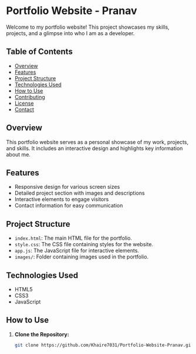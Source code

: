 # Portfolio Website - Pranav

Welcome to my portfolio website! This project showcases my skills, projects, and a glimpse into who I am as a developer.

## Table of Contents

- [Overview](#overview)
- [Features](#features)
- [Project Structure](#project-structure)
- [Technologies Used](#technologies-used)
- [How to Use](#how-to-use)
- [Contributing](#contributing)
- [License](#license)
- [Contact](#contact)

## Overview

This portfolio website serves as a personal showcase of my work, projects, and skills. It includes an interactive design and highlights key information about me.

## Features

- Responsive design for various screen sizes
- Detailed project section with images and descriptions
- Interactive elements to engage visitors
- Contact information for easy communication

## Project Structure

- `index.html`: The main HTML file for the portfolio.
- `style.css`: The CSS file containing styles for the website.
- `app.js`: The JavaScript file for interactive elements.
- `images/`: Folder containing images used in the portfolio.

## Technologies Used

- HTML5
- CSS3
- JavaScript

## How to Use

1. **Clone the Repository:**
   ```bash
   git clone https://github.com/Khaire7031/Portfolio-Website-Pranav.git
